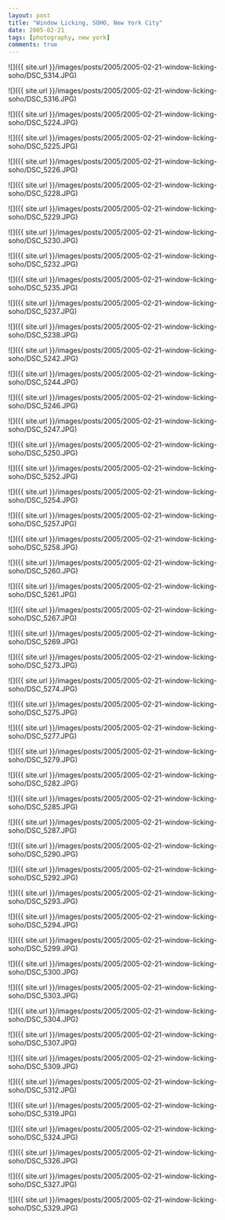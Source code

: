 ```yaml
---
layout: post
title: "Window Licking, SOHO, New York City"
date: 2005-02-21
tags: [photography, new york]
comments: true
---
```

![]({{ site.url }}/images/posts/2005/2005-02-21-window-licking-soho/DSC_5314.JPG)

![]({{ site.url }}/images/posts/2005/2005-02-21-window-licking-soho/DSC_5316.JPG)

![]({{ site.url }}/images/posts/2005/2005-02-21-window-licking-soho/DSC_5224.JPG)

![]({{ site.url }}/images/posts/2005/2005-02-21-window-licking-soho/DSC_5225.JPG)

![]({{ site.url }}/images/posts/2005/2005-02-21-window-licking-soho/DSC_5226.JPG)

![]({{ site.url }}/images/posts/2005/2005-02-21-window-licking-soho/DSC_5228.JPG)

![]({{ site.url }}/images/posts/2005/2005-02-21-window-licking-soho/DSC_5229.JPG)

![]({{ site.url }}/images/posts/2005/2005-02-21-window-licking-soho/DSC_5230.JPG)

![]({{ site.url }}/images/posts/2005/2005-02-21-window-licking-soho/DSC_5232.JPG)

![]({{ site.url }}/images/posts/2005/2005-02-21-window-licking-soho/DSC_5235.JPG)

![]({{ site.url }}/images/posts/2005/2005-02-21-window-licking-soho/DSC_5237.JPG)

![]({{ site.url }}/images/posts/2005/2005-02-21-window-licking-soho/DSC_5238.JPG)

![]({{ site.url }}/images/posts/2005/2005-02-21-window-licking-soho/DSC_5242.JPG)

![]({{ site.url }}/images/posts/2005/2005-02-21-window-licking-soho/DSC_5244.JPG)

![]({{ site.url }}/images/posts/2005/2005-02-21-window-licking-soho/DSC_5246.JPG)

![]({{ site.url }}/images/posts/2005/2005-02-21-window-licking-soho/DSC_5247.JPG)

![]({{ site.url }}/images/posts/2005/2005-02-21-window-licking-soho/DSC_5250.JPG)

![]({{ site.url }}/images/posts/2005/2005-02-21-window-licking-soho/DSC_5252.JPG)

![]({{ site.url }}/images/posts/2005/2005-02-21-window-licking-soho/DSC_5254.JPG)

![]({{ site.url }}/images/posts/2005/2005-02-21-window-licking-soho/DSC_5257.JPG)

![]({{ site.url }}/images/posts/2005/2005-02-21-window-licking-soho/DSC_5258.JPG)

![]({{ site.url }}/images/posts/2005/2005-02-21-window-licking-soho/DSC_5260.JPG)

![]({{ site.url }}/images/posts/2005/2005-02-21-window-licking-soho/DSC_5261.JPG)

![]({{ site.url }}/images/posts/2005/2005-02-21-window-licking-soho/DSC_5267.JPG)

![]({{ site.url }}/images/posts/2005/2005-02-21-window-licking-soho/DSC_5269.JPG)

![]({{ site.url }}/images/posts/2005/2005-02-21-window-licking-soho/DSC_5273.JPG)

![]({{ site.url }}/images/posts/2005/2005-02-21-window-licking-soho/DSC_5274.JPG)

![]({{ site.url }}/images/posts/2005/2005-02-21-window-licking-soho/DSC_5275.JPG)

![]({{ site.url }}/images/posts/2005/2005-02-21-window-licking-soho/DSC_5277.JPG)

![]({{ site.url }}/images/posts/2005/2005-02-21-window-licking-soho/DSC_5279.JPG)

![]({{ site.url }}/images/posts/2005/2005-02-21-window-licking-soho/DSC_5282.JPG)

![]({{ site.url }}/images/posts/2005/2005-02-21-window-licking-soho/DSC_5285.JPG)

![]({{ site.url }}/images/posts/2005/2005-02-21-window-licking-soho/DSC_5287.JPG)

![]({{ site.url }}/images/posts/2005/2005-02-21-window-licking-soho/DSC_5290.JPG)

![]({{ site.url }}/images/posts/2005/2005-02-21-window-licking-soho/DSC_5292.JPG)

![]({{ site.url }}/images/posts/2005/2005-02-21-window-licking-soho/DSC_5293.JPG)

![]({{ site.url }}/images/posts/2005/2005-02-21-window-licking-soho/DSC_5294.JPG)

![]({{ site.url }}/images/posts/2005/2005-02-21-window-licking-soho/DSC_5299.JPG)

![]({{ site.url }}/images/posts/2005/2005-02-21-window-licking-soho/DSC_5300.JPG)

![]({{ site.url }}/images/posts/2005/2005-02-21-window-licking-soho/DSC_5303.JPG)

![]({{ site.url }}/images/posts/2005/2005-02-21-window-licking-soho/DSC_5304.JPG)

![]({{ site.url }}/images/posts/2005/2005-02-21-window-licking-soho/DSC_5307.JPG)

![]({{ site.url }}/images/posts/2005/2005-02-21-window-licking-soho/DSC_5309.JPG)

![]({{ site.url }}/images/posts/2005/2005-02-21-window-licking-soho/DSC_5312.JPG)

![]({{ site.url }}/images/posts/2005/2005-02-21-window-licking-soho/DSC_5319.JPG)

![]({{ site.url }}/images/posts/2005/2005-02-21-window-licking-soho/DSC_5324.JPG)

![]({{ site.url }}/images/posts/2005/2005-02-21-window-licking-soho/DSC_5326.JPG)

![]({{ site.url }}/images/posts/2005/2005-02-21-window-licking-soho/DSC_5327.JPG)

![]({{ site.url }}/images/posts/2005/2005-02-21-window-licking-soho/DSC_5329.JPG)

